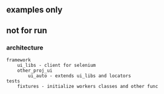 ## examples only
## not for run  

### architecture
```
framework
    ui_libs - client for selenium
    other_proj_ui 
        ui_auto - extends ui_libs and locators
tests
    fixtures - initialize workers classes and other func
```
     
    
